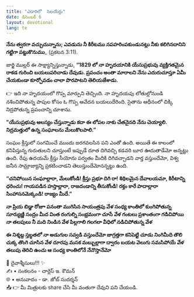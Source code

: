 ```yaml
---
title: "ఎడారిలో  సెలయేర్లు"
date: డిసెంబర్ 6
layout: devotional
lang: te
---
```


**నేను త్వరగా వచ్చుచున్నాను; ఎవడును నీ కిరీటము నపహరింపకుండునట్లు నీకు కలిగినదానిని గట్టిగా పట్టుకొనుము**_ (ప్రకటన 3:11). 

జార్జి ముల్లర్ ఈ సాక్ష్యాన్నిస్తున్నాడు, **“1829 లో నా హృదయానికి యేసుప్రభువు వ్యక్తిగతమైన రాకడ గురించి బయలుపరిచాడు దేవుడు. ప్రపంచం అంతా మారాలని నేను ఎదురుచూస్తూ ఏమీ చేయకుండా కూర్చోవడం చాలా పొరపాటని తెలియజేశాడు.**

👉 ఇది నా హృదయంలో గొప్ప మార్పుని తెచ్చింది. నా హృదయపు లోతుల్లోనుండి నశించిపోతున్న పాపుల కోసం ఓ గొప్ప ఆవేదన బయలుదేరింది. సైతాను ఆధీనంలో చిక్కి నిద్రపోతున్న ప్రపంచాన్ని చూశాను.

 **"యేసుప్రభువు ఆలస్యం చేస్తున్నాడు కదా ఈ లోపల నాకు చేతనైనది నేను చెయ్యాలి. నిద్రమత్తులో ఉన్న సంఘాలను మేలుకొలపాలి.”**

సంఘం క్రీస్తులో సంగమించే ముందు జరగవలసిన పని ఎంతో ఉంది. అయితే ఈ కాలంలో కనిపిస్తున్న గురుతులని చూస్తుంటే ఇప్పుడే దూత దిగివచ్చి కడవరి బూర ఊదుతాడేమో అన్నట్టు ఉంది. రేపు ఉదయమే క్రీస్తు సీయోను పర్వతం మీదికి దిగివచ్చాడని వార్త వస్తుందేమో, విశ్వ జనీన సామ్రాజ్యాన్ని ప్రకటించాడని తెలుస్తుందేమోనన్నట్టు ఉంది. 

**“చనిపోయిన సంఘాల్లారా, మేలుకోండి! క్రీస్తు ప్రభూ దిగి రా! శిథిలమైన దేవాలయమా, కిరీటాన్ని ధరించు! గాయపడిన హస్తాల్లారా, రాజదండాన్ని తీసుకోండి! రక్తం కారే పాదాల్లారా సింహాసనమెక్కండి! రాజ్యం మీదే.”**

**నా ప్రియ బిడ్డా రోజూ పనంతా ముగిసిన సాయంత్రపు వేళ సంధ్య కాంతిలో కుంగిపోతున్న సూర్యుణ్ణి సంద్రం మీద వింత రంగుల్ని సంభ్రమంగా చూసే వేళ గంటలు ప్రశాంతంగా గడిచిపోయి నా తలపులు నీ మది నిండిన వేళ పిల్లగాలి గలగలా వీధిలో నడిచిపోతున్న వేళ**

**ఈ నిశ్శబ్ద స్తబ్ధతలో నా అడుగుల సవ్వడి వస్తుందేమో జాగ్రత్తగా కనిపెట్టి చూడు నింగిమీది తొలి చుక్క తొంగి చూసిన వేళ దూరపు మసక మబ్బుల్లాగా ద్వారం బయట వెలుగు సమసిపోయే వేళ తలుపు తెరిచి ఉంచు ఆ సంధ్య కాంతిలోనే నేనొస్తానేమో**

<div class="blessing">🙏 <span class="bless-text">దైవాశ్శీసులు!!!</span> ✨</div>

<div class="credit">✍️ <span class="credit-text">▪ సంకలనం - చార్లెస్ ఇ. కౌమన్</span></div>
<div class="credit">🌐 <span class="credit-text">▪ అనువాదం - డా. జోబ్ సుదర్శన్</span></div>


<div class="share">📤 👉 <span class="share-text">మీ మిత్రులకు share చేసి మీ వంతుగా దేవుని పని చేయండి.</span></div>
